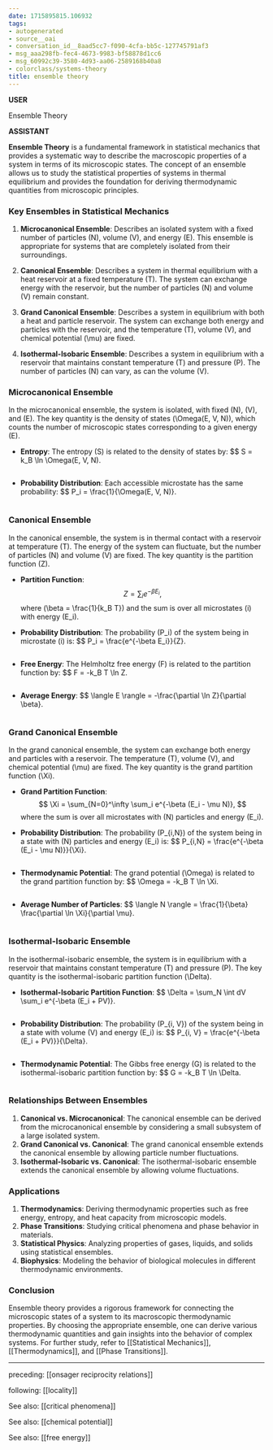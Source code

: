 ```yaml
---
date: 1715895815.106932
tags:
- autogenerated
- source__oai
- conversation_id__8aad5cc7-f090-4cfa-bb5c-127745791af3
- msg_aaa298fb-fec4-4673-9983-bf58878d1cc6
- msg_60992c39-3580-4d93-aa06-2589168b40a8
- colorclass/systems-theory
title: ensemble theory
---
```


**USER**

Ensemble Theory


**ASSISTANT**

**Ensemble Theory** is a fundamental framework in statistical mechanics that provides a systematic way to describe the macroscopic properties of a system in terms of its microscopic states. The concept of an ensemble allows us to study the statistical properties of systems in thermal equilibrium and provides the foundation for deriving thermodynamic quantities from microscopic principles.

### Key Ensembles in Statistical Mechanics

1. **Microcanonical Ensemble**: Describes an isolated system with a fixed number of particles \(N\), volume \(V\), and energy \(E\). This ensemble is appropriate for systems that are completely isolated from their surroundings.

2. **Canonical Ensemble**: Describes a system in thermal equilibrium with a heat reservoir at a fixed temperature \(T\). The system can exchange energy with the reservoir, but the number of particles \(N\) and volume \(V\) remain constant.

3. **Grand Canonical Ensemble**: Describes a system in equilibrium with both a heat and particle reservoir. The system can exchange both energy and particles with the reservoir, and the temperature \(T\), volume \(V\), and chemical potential \(\mu\) are fixed.

4. **Isothermal-Isobaric Ensemble**: Describes a system in equilibrium with a reservoir that maintains constant temperature \(T\) and pressure \(P\). The number of particles \(N\) can vary, as can the volume \(V\).

### Microcanonical Ensemble

In the microcanonical ensemble, the system is isolated, with fixed \(N\), \(V\), and \(E\). The key quantity is the density of states \(\Omega(E, V, N)\), which counts the number of microscopic states corresponding to a given energy \(E\).

- **Entropy**: The entropy \(S\) is related to the density of states by:
  $$
  S = k_B \ln \Omega(E, V, N).
  ```

- **Probability Distribution**: Each accessible microstate has the same probability:
  $$
  P_i = \frac{1}{\Omega(E, V, N)}.
  ```

### Canonical Ensemble

In the canonical ensemble, the system is in thermal contact with a reservoir at temperature \(T\). The energy of the system can fluctuate, but the number of particles \(N\) and volume \(V\) are fixed. The key quantity is the partition function \(Z\).

- **Partition Function**:
  $$
  Z = \sum_i e^{-\beta E_i},
  $$
  where \(\beta = \frac{1}{k_B T}\) and the sum is over all microstates \(i\) with energy \(E_i\).

- **Probability Distribution**: The probability \(P_i\) of the system being in microstate \(i\) is:
  $$
  P_i = \frac{e^{-\beta E_i}}{Z}.
  ```

- **Free Energy**: The Helmholtz free energy \(F\) is related to the partition function by:
  $$
  F = -k_B T \ln Z.
  ```

- **Average Energy**:
  $$
  \langle E \rangle = -\frac{\partial \ln Z}{\partial \beta}.
  ```

### Grand Canonical Ensemble

In the grand canonical ensemble, the system can exchange both energy and particles with a reservoir. The temperature \(T\), volume \(V\), and chemical potential \(\mu\) are fixed. The key quantity is the grand partition function \(\Xi\).

- **Grand Partition Function**:
  $$
  \Xi = \sum_{N=0}^\infty \sum_i e^{-\beta (E_i - \mu N)},
  $$
  where the sum is over all microstates with \(N\) particles and energy \(E_i\).

- **Probability Distribution**: The probability \(P_{i,N}\) of the system being in a state with \(N\) particles and energy \(E_i\) is:
  $$
  P_{i,N} = \frac{e^{-\beta (E_i - \mu N)}}{\Xi}.
  ```

- **Thermodynamic Potential**: The grand potential \(\Omega\) is related to the grand partition function by:
  $$
  \Omega = -k_B T \ln \Xi.
  ```

- **Average Number of Particles**:
  $$
  \langle N \rangle = \frac{1}{\beta} \frac{\partial \ln \Xi}{\partial \mu}.
  ```

### Isothermal-Isobaric Ensemble

In the isothermal-isobaric ensemble, the system is in equilibrium with a reservoir that maintains constant temperature \(T\) and pressure \(P\). The key quantity is the isothermal-isobaric partition function \(\Delta\).

- **Isothermal-Isobaric Partition Function**:
  $$
  \Delta = \sum_N \int dV \sum_i e^{-\beta (E_i + PV)}.
  ```

- **Probability Distribution**: The probability \(P_{i, V}\) of the system being in a state with volume \(V\) and energy \(E_i\) is:
  $$
  P_{i, V} = \frac{e^{-\beta (E_i + PV)}}{\Delta}.
  ```

- **Thermodynamic Potential**: The Gibbs free energy \(G\) is related to the isothermal-isobaric partition function by:
  $$
  G = -k_B T \ln \Delta.
  ```

### Relationships Between Ensembles

1. **Canonical vs. Microcanonical**: The canonical ensemble can be derived from the microcanonical ensemble by considering a small subsystem of a large isolated system.
2. **Grand Canonical vs. Canonical**: The grand canonical ensemble extends the canonical ensemble by allowing particle number fluctuations.
3. **Isothermal-Isobaric vs. Canonical**: The isothermal-isobaric ensemble extends the canonical ensemble by allowing volume fluctuations.

### Applications

1. **Thermodynamics**: Deriving thermodynamic properties such as free energy, entropy, and heat capacity from microscopic models.
2. **Phase Transitions**: Studying critical phenomena and phase behavior in materials.
3. **Statistical Physics**: Analyzing properties of gases, liquids, and solids using statistical ensembles.
4. **Biophysics**: Modeling the behavior of biological molecules in different thermodynamic environments.

### Conclusion

Ensemble theory provides a rigorous framework for connecting the microscopic states of a system to its macroscopic thermodynamic properties. By choosing the appropriate ensemble, one can derive various thermodynamic quantities and gain insights into the behavior of complex systems. For further study, refer to [[Statistical Mechanics]], [[Thermodynamics]], and [[Phase Transitions]].


---

preceding: [[onsager reciprocity relations]]  


following: [[locality]]

See also: [[critical phenomena]]


See also: [[chemical potential]]


See also: [[free energy]]